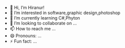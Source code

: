 - 👋 Hi, I’m Hiranur!
- 👀 I’m interested in software,graphic design,photoshop
- 🌱 I’m currently learning C#,Phyton
- 💞️ I’m looking to collaborate on ...
- 📫 How to reach me ...
- 😄 Pronouns: ...
- ⚡ Fun fact: ...

<!---
Luwlorenn/Luwlorenn is a ✨ special ✨ repository because its `README.md` (this file) appears on your GitHub profile.
You can click the Preview link to take a look at your changes.
--->
